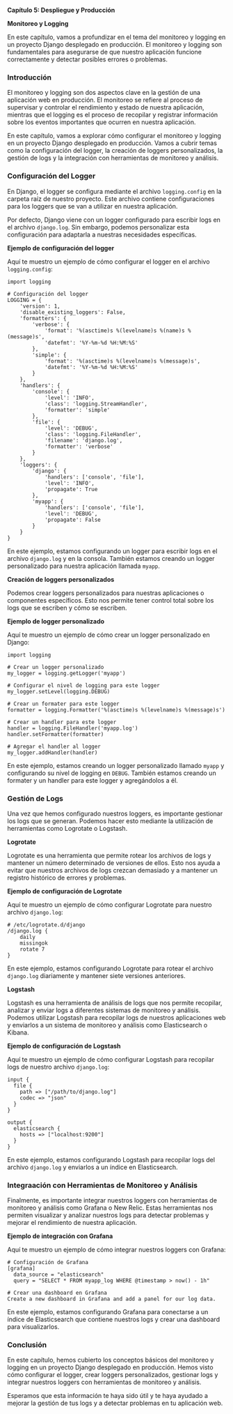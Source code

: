 **Capítulo 5: Despliegue y Producción**

**Monitoreo y Logging**

En este capítulo, vamos a profundizar en el tema del monitoreo y logging en un proyecto Django desplegado en producción. El monitoreo y logging son fundamentales para asegurarse de que nuestro aplicación funcione correctamente y detectar posibles errores o problemas.

### Introducción

El monitoreo y logging son dos aspectos clave en la gestión de una aplicación web en producción. El monitoreo se refiere al proceso de supervisar y controlar el rendimiento y estado de nuestra aplicación, mientras que el logging es el proceso de recopilar y registrar información sobre los eventos importantes que ocurren en nuestra aplicación.

En este capítulo, vamos a explorar cómo configurar el monitoreo y logging en un proyecto Django desplegado en producción. Vamos a cubrir temas como la configuración del logger, la creación de loggers personalizados, la gestión de logs y la integración con herramientas de monitoreo y análisis.

### Configuración del Logger

En Django, el logger se configura mediante el archivo `logging.config` en la carpeta raíz de nuestro proyecto. Este archivo contiene configuraciones para los loggers que se van a utilizar en nuestra aplicación.

Por defecto, Django viene con un logger configurado para escribir logs en el archivo `django.log`. Sin embargo, podemos personalizar esta configuración para adaptarla a nuestras necesidades específicas.

**Ejemplo de configuración del logger**

Aquí te muestro un ejemplo de cómo configurar el logger en el archivo `logging.config`:
```
import logging

# Configuración del logger
LOGGING = {
    'version': 1,
    'disable_existing_loggers': False,
    'formatters': {
        'verbose': {
            'format': '%(asctime)s %(levelname)s %(name)s %(message)s',
            'datefmt': '%Y-%m-%d %H:%M:%S'
        },
        'simple': {
            'format': '%(asctime)s %(levelname)s %(message)s',
            'datefmt': '%Y-%m-%d %H:%M:%S'
        }
    },
    'handlers': {
        'console': {
            'level': 'INFO',
            'class': 'logging.StreamHandler',
            'formatter': 'simple'
        },
        'file': {
            'level': 'DEBUG',
            'class': 'logging.FileHandler',
            'filename': 'django.log',
            'formatter': 'verbose'
        }
    },
    'loggers': {
        'django': {
            'handlers': ['console', 'file'],
            'level': 'INFO',
            'propagate': True
        },
        'myapp': {
            'handlers': ['console', 'file'],
            'level': 'DEBUG',
            'propagate': False
        }
    }
}
```
En este ejemplo, estamos configurando un logger para escribir logs en el archivo `django.log` y en la consola. También estamos creando un logger personalizado para nuestra aplicación llamada `myapp`.

**Creación de loggers personalizados**

Podemos crear loggers personalizados para nuestras aplicaciones o componentes específicos. Esto nos permite tener control total sobre los logs que se escriben y cómo se escriben.

**Ejemplo de logger personalizado**

Aquí te muestro un ejemplo de cómo crear un logger personalizado en Django:
```
import logging

# Crear un logger personalizado
my_logger = logging.getLogger('myapp')

# Configurar el nivel de logging para este logger
my_logger.setLevel(logging.DEBUG)

# Crear un formater para este logger
formatter = logging.Formatter('%(asctime)s %(levelname)s %(message)s')

# Crear un handler para este logger
handler = logging.FileHandler('myapp.log')
handler.setFormatter(formatter)

# Agregar el handler al logger
my_logger.addHandler(handler)
```
En este ejemplo, estamos creando un logger personalizado llamado `myapp` y configurando su nivel de logging en `DEBUG`. También estamos creando un formater y un handler para este logger y agregándolos a él.

### Gestión de Logs

Una vez que hemos configurado nuestros loggers, es importante gestionar los logs que se generan. Podemos hacer esto mediante la utilización de herramientas como Logrotate o Logstash.

**Logrotate**

Logrotate es una herramienta que permite rotear los archivos de logs y mantener un número determinado de versiones de ellos. Esto nos ayuda a evitar que nuestros archivos de logs crezcan demasiado y a mantener un registro histórico de errores y problemas.

**Ejemplo de configuración de Logrotate**

Aquí te muestro un ejemplo de cómo configurar Logrotate para nuestro archivo `django.log`:
```
# /etc/logrotate.d/django
/django.log {
    daily
    missingok
    rotate 7
}
```
En este ejemplo, estamos configurando Logrotate para rotear el archivo `django.log` diariamente y mantener siete versiones anteriores.

**Logstash**

Logstash es una herramienta de análisis de logs que nos permite recopilar, analizar y enviar logs a diferentes sistemas de monitoreo y análisis. Podemos utilizar Logstash para recopilar logs de nuestros aplicaciones web y enviarlos a un sistema de monitoreo y análisis como Elasticsearch o Kibana.

**Ejemplo de configuración de Logstash**

Aquí te muestro un ejemplo de cómo configurar Logstash para recopilar logs de nuestro archivo `django.log`:
```
input {
  file {
    path => ["/path/to/django.log"]
    codec => "json"
  }
}

output {
  elasticsearch {
    hosts => ["localhost:9200"]
  }
}
```
En este ejemplo, estamos configurando Logstash para recopilar logs del archivo `django.log` y enviarlos a un índice en Elasticsearch.

### Integraación con Herramientas de Monitoreo y Análisis

Finalmente, es importante integrar nuestros loggers con herramientas de monitoreo y análisis como Grafana o New Relic. Estas herramientas nos permiten visualizar y analizar nuestros logs para detectar problemas y mejorar el rendimiento de nuestra aplicación.

**Ejemplo de integración con Grafana**

Aquí te muestro un ejemplo de cómo integrar nuestros loggers con Grafana:
```
# Configuración de Grafana
[grafana]
  data_source = "elasticsearch"
  query = "SELECT * FROM myapp_log WHERE @timestamp > now() - 1h"

# Crear una dashboard en Grafana
Create a new dashboard in Grafana and add a panel for our log data.
```
En este ejemplo, estamos configurando Grafana para conectarse a un índice de Elasticsearch que contiene nuestros logs y crear una dashboard para visualizarlos.

### Conclusión

En este capítulo, hemos cubierto los conceptos básicos del monitoreo y logging en un proyecto Django desplegado en producción. Hemos visto cómo configurar el logger, crear loggers personalizados, gestionar logs y integrar nuestros loggers con herramientas de monitoreo y análisis.

Esperamos que esta información te haya sido útil y te haya ayudado a mejorar la gestión de tus logs y a detectar problemas en tu aplicación web.